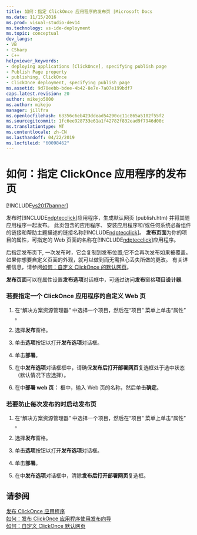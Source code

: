 ```yaml
---
title: 如何：指定 ClickOnce 应用程序的发布页 |Microsoft Docs
ms.date: 11/15/2016
ms.prod: visual-studio-dev14
ms.technology: vs-ide-deployment
ms.topic: conceptual
dev_langs:
- VB
- CSharp
- C++
helpviewer_keywords:
- deploying applications [ClickOnce], specifying publish page
- Publish Page property
- publishing, ClickOnce
- ClickOnce deployment, specifying publish page
ms.assetid: 9d70eebb-bdee-4b42-8e7e-7a07e199bdf7
caps.latest.revision: 20
author: mikejo5000
ms.author: mikejo
manager: jillfra
ms.openlocfilehash: 63356c6eb423ddead54290cc11c865a5102f55f2
ms.sourcegitcommit: 1fc6ee928733e61a1f42782f832ead9f7946d00c
ms.translationtype: MT
ms.contentlocale: zh-CN
ms.lasthandoff: 04/22/2019
ms.locfileid: "60098462"
---
```

# <a name="how-to-specify-a-publish-page-for-a-clickonce-application"></a>如何：指定 ClickOnce 应用程序的发布页
[!INCLUDE[vs2017banner](../includes/vs2017banner.md)]

发布时[!INCLUDE[ndptecclick](../includes/ndptecclick-md.md)]应用程序，生成默认网页 (publish.htm) 并将其随应用程序一起发布。 此页包含的应用程序、 安装应用程序和/或任何系统必备组件的链接和帮助主题描述的链接名称[!INCLUDE[ndptecclick](../includes/ndptecclick-md.md)]。 **发布页面**为你的项目的属性，可指定的 Web 页面的名称在[!INCLUDE[ndptecclick](../includes/ndptecclick-md.md)]应用程序。  
  
 后指定发布页下, 一次发布时，它会复制到发布位置;它不会再次发布如果被覆盖。 如果你想要自定义页面的外观，就可以做到而无需担心丢失所做的更改。 有关详细信息，请参阅[如何：自定义 ClickOnce 的默认网页](../deployment/how-to-customize-the-default-web-page-for-a-clickonce-application.md)。  
  
 **发布页面**可以在属性设置**发布选项**对话框中，可通过访问**发布**窗格**项目设计器**.  
  
### <a name="to-specify-a-custom-web-page-for-a-clickonce-application"></a>若要指定一个 ClickOnce 应用程序的自定义 Web 页  
  
1. 在“解决方案资源管理器” 中选择一个项目，然后在“项目”  菜单上单击“属性” 。  
  
2. 选择**发布**窗格。  
  
3. 单击**选项**按钮以打开**发布选项**对话框。  
  
4. 单击**部署**。  
  
5. 在中**发布选项**对话框框中，请确保**发布后打开部署网页**复选框处于选中状态 （默认情况下应选择）。  
  
6. 在中**部署 web 页：** 框中，输入 Web 页的名称，然后单击**确定**。  
  
### <a name="to-prevent-the-publish-page-from-launching-each-time-you-publish"></a>若要防止每次发布的时启动发布页  
  
1. 在“解决方案资源管理器” 中选择一个项目，然后在“项目”  菜单上单击“属性” 。  
  
2. 选择**发布**窗格。  
  
3. 单击**选项**按钮以打开**发布选项**对话框。  
  
4. 单击**部署**。  
  
5. 在中**发布选项**对话框中，清除**发布后打开部署网页**复选框。  
  
## <a name="see-also"></a>请参阅  
 [发布 ClickOnce 应用程序](../deployment/publishing-clickonce-applications.md)   
 [如何：发布 ClickOnce 应用程序使用发布向导](../deployment/how-to-publish-a-clickonce-application-using-the-publish-wizard.md)   
 [如何：自定义 ClickOnce 默认网页](../deployment/how-to-customize-the-default-web-page-for-a-clickonce-application.md)
